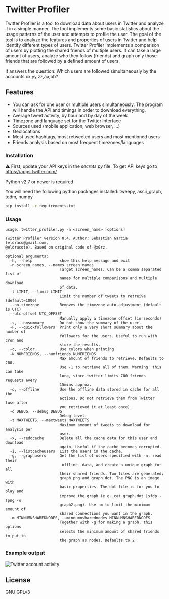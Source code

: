 # Twitter Profiler 

Twitter Profiler is a tool to download data about users in Twitter and analyze it in a simple manner. The tool implements some basic statistics about the usage patterns of the user and attempts to profile the user. The goal of the tool is to analyze the features and properties of users in Twitter and help identify different types of users. Twitter Profiler implements a comparison of users by plotting the shared friends of multiple users. It can take a large amount of users, analyze who they follow (friends) and graph only those friends that are followed by a defined amount of users. 

It answers the question: Which users are followed simultaneously by the accounts xx,yy,zz,aa,bb? 

## Features

- You can ask for one user or multiple users simultaneously. The program will handle the API and timings in order to download everything.
- Average tweet activity, by hour and by day of the week
- Timezone and language set for the Twitter interface
- Sources used (mobile application, web browser, ...)
- Geolocations
- Most used hashtags, most retweeted users and most mentioned users
- Friends analysis based on most frequent timezones/languages


### Installation

⚠ First, update your API keys in the *secrets.py* file. To get API keys go to https://apps.twitter.com/

Python v2.7 or newer is required

You will need the following python packages installed: tweepy, ascii_graph, tqdm, numpy

```sh
pip install -r requirements.txt
```


### Usage

```
usage: twitter_profiler.py -n <screen_name> [options]

Twitter Profiler version 0.4. Author: Sebastian Garcia (eldraco@gmail.com,
@eldracote). Based on original code of @x0rz.

optional arguments:
  -h, --help            show this help message and exit
  -n screen_names, --names screen_names
                        Target screen_names. Can be a comma separated list of
                        names for multiple comparisons and multiple download
                        of data.
  -l LIMIT, --limit LIMIT
                        Limit the number of tweets to retreive (default=1000)
  --no-timezone         Removes the timezone auto-adjustment (default is UTC)
  --utc-offset UTC_OFFSET
                        Manually apply a timezone offset (in seconds)
  -s, --nosummary       Do not show the summary of the user.
  -F, --quickfollowers  Print only a very short summary about the number of
                        followers for the users. Useful to run with cron and
                        store the results.
  -c, --color           Use colors when printing
  -N NUMFRIENDS, --numfriends NUMFRIENDS
                        Max amount of friends to retrieve. Defaults to 200.
                        Use -1 to retrieve all of them. Warning! this can take
                        long, since twitter limits 700 friends requests every
                        15mins approx.
  -o, --offline         Use the offline data stored in cache for all the
                        actions. Do not retrieve them from Twitter (use after
                        you retrieved it at least once).
  -d DEBUG, --debug DEBUG
                        Debug level.
  -t MAXTWEETS, --maxtweets MAXTWEETS
                        Maximum amount of tweets to download for analysis per
                        user.
  -x, --redocache       Delete all the cache data for this user and download
                        again. Useful if the cache becomes corrupted.
  -i, --listcacheusers  List the users in the cache.
  -g, --graphusers      Get the list of users specified with -n, read their
                        _offline_ data, and create a unique graph for all
                        their shared friends. Two files are generated:
                        graph.png and graph.dot. The PNG is an image with
                        basic properties. The dot file is for you to play and
                        improve the graph (e.g. cat graph.dot |sfdp -Tpng -o
                        graph2.png). Use -m to limit the minimum amount of
                        shared connections you want in the graph.
  -m MINNUMNSHAREDNODES, --minnumnsharednodes MINNUMNSHAREDNODES
                        Together with -g for making a graph, this options
                        selects the minimum amount of shared friends to put in
                        the graph as nodes. Defaults to 2
```

### Example output

![Twitter account activity]()

License
----
GNU GPLv3
